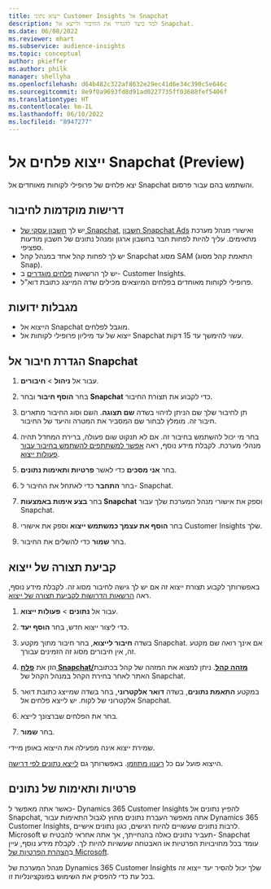```yaml
---
title: ייצוא נתוני Customer Insights אל Snapchat
description: למד כיצד להגדיר את החיבור ולייצא אל Snapchat.
ms.date: 06/08/2022
ms.reviewer: mhart
ms.subservice: audience-insights
ms.topic: conceptual
author: pkieffer
ms.author: philk
manager: shellyha
ms.openlocfilehash: d64b482c322af8632e29ec41d6e34c390c5e646c
ms.sourcegitcommit: 8e9f0a9693fd8d91ad0227735ff03688fef5406f
ms.translationtype: HT
ms.contentlocale: he-IL
ms.lasthandoff: 06/10/2022
ms.locfileid: "8947277"
---
```

# <a name="export-segments-to-snapchat-preview"></a>ייצוא פלחים אל Snapchat‏ (Preview)

יצא פלחים של פרופילי לקוחות מאוחדים אל Snapchat והשתמש בהם עבור פרסום. 

## <a name="prerequisites-for-a-connection"></a>דרישות מוקדמות לחיבור

-   יש לך [חשבון עסקי של Snapchat](https://business.snapchat.com/), [חשבון Snapchat Ads](https://ads.snapchat.com/) ואישורי מנהל מערכת מתאימים. עליך להיות לפחות חבר בחשבון ארגון ומנהל נתונים של חשבון מודעות ספציפי. 
-   יש לך לפחות קהל אחד במנהל קהל Snapchat מסוג SAM ‏(התאמת קהל מסוג Snap). 
-   יש לך הרשאות [פלחים מוגדרים](segments.md) ב- Customer Insights.
-   פרופילי לקוחות מאוחדים בפלחים המיוצאים מכילים שדה המייצג כתובת דוא"ל.

## <a name="known-limitations"></a>מגבלות ידועות

- הייצוא אל Snapchat מוגבל לפלחים.
- ייצוא של עד מיליון פרופילי לקוחות אל Snapchat עשוי להימשך עד 15 דקות. 

## <a name="set-up-connection-to-snapchat"></a>הגדרת חיבור אל Snapchat

1. עבור אל **ניהול** > **חיבורים**.

1. בחר **הוסף חיבור** ובחר **Snapchat** כדי לקבוע את תצורת החיבור.

1. תן לחיבור שלך שם הניתן לזיהוי בשדה **שם תצוגה**. השם וסוג החיבור מתארים חיבור זה. מומלץ לבחור שם המסביר את המטרה והיעד של החיבור.

1. בחר מי יכול להשתמש בחיבור זה. אם לא תנקוט שום פעולה, ברירת המחדל תהיה מנהלי מערכת. לקבלת מידע נוסף, ראה [אפשר למשתתפים להשתמש בחיבור עבור פעולות ייצוא](connections.md#allow-contributors-to-use-a-connection-for-exports).

1. בחר **אני מסכים** כדי לאשר **פרטיות ותאימות נתונים**.

1. בחר **התחבר** כדי לאתחל את החיבור ל- Snapchat.

1. בחר **בצע אימות באמצעות Snapchat** וספק את אישורי מנהל המערכת שלך עבור Snapchat. 

1. בחר **הוסף את עצמך כמשתמש ייצוא** וספק את אישורי Customer Insights שלך.

1. בחר **שמור** כדי להשלים את החיבור.

## <a name="configure-an-export"></a>קביעת תצורה של ייצוא

באפשרותך לקבוע תצורת ייצוא זה אם יש לך גישה לחיבור מסוג זה. לקבלת מידע נוסף, ראה [הרשאות הדרושות לקביעת תצורה של ייצוא](export-destinations.md#set-up-a-new-export).

1. עבור אל **נתונים** > **פעולות ייצוא**.

1. כדי ליצור ייצוא חדש, בחר **הוסף יעד**.

1. בשדה **חיבור לייצוא**, בחר חיבור מתוך מקטע Snapchat. אם אינך רואה שם מקטע זה, אין חיבורים מסוג זה הזמינים עבורך.

1. הזן את [**פלח Snapchat/מזהה קהל**](https://businesshelp.snapchat.com/s/article/custom-audiences). ניתן למצוא את המזהה של קהל בכתובת האתר לאחר בחירת הקהל במנהל הקהל של Snapchat. 

1. במקטע **התאמת נתונים**, בשדה **דואר אלקטרוני**, בחר בשדה שמייצג כתובת דואר אלקטרוני של לקוח. יש לייצא פלחים אל Snapchat.

1. בחר את הפלחים שברצונך לייצא. 

1. בחר **שמור**.

שמירת ייצוא אינה מפעילה את הייצוא באופן מיידי.

הייצוא פועל עם כל [רענון מתוזמן](system.md#schedule-tab). באפשרותך גם [לייצא נתונים לפי דרישה](export-destinations.md#run-exports-on-demand). 


## <a name="data-privacy-and-compliance"></a>פרטיות ותאימות של נתונים

כאשר אתה מאפשר ל- Dynamics 365 Customer Insights להפיץ נתונים אל Snapchat, אתה מאפשר העברת נתונים מחוץ לגבול התאימות עבור Dynamics 365 Customer Insights, לרבות נתונים שעשויים להיות רגישים, כגון נתונים אישיים. Microsoft תעביר נתונים כאלה בהנחייתך, אך אתה אחראי להבטיח ש- Snapchat עומד בכל מחויבויות הפרטיות או האבטחה שעשויות להיות לך. לקבלת מידע נוסף, עיין ב[הצהרת הפרטיות של Microsoft](https://go.microsoft.com/fwlink/?linkid=396732).

מנהל המערכת של Dynamics 365 Customer Insights שלך יכול להסיר יעד ייצוא זה בכל עת כדי להפסיק את השימוש בפונקציונליות זו.
